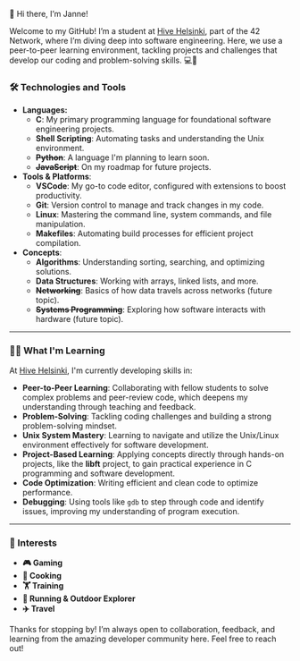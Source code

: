 👋 Hi there, I’m Janne!

Welcome to my GitHub! I’m a student at [Hive Helsinki](https://www.hive.fi/en/), part of the 42 Network, where I’m diving deep into software engineering. Here, we use a peer-to-peer learning environment, tackling projects and challenges that develop our coding and problem-solving skills. 💻🚀

### 🛠️ Technologies and Tools
- **Languages:** 
  - **C**: My primary programming language for foundational software engineering projects.
  - **Shell Scripting**: Automating tasks and understanding the Unix environment.
  - ~~**Python**~~: A language I'm planning to learn soon.
  - ~~**JavaScript**~~: On my roadmap for future projects.
- **Tools & Platforms**:
  - **VSCode**: My go-to code editor, configured with extensions to boost productivity.
  - **Git**: Version control to manage and track changes in my code.
  - **Linux**: Mastering the command line, system commands, and file manipulation.
  - **Makefiles**: Automating build processes for efficient project compilation.
- **Concepts**:
  - **Algorithms**: Understanding sorting, searching, and optimizing solutions.
  - **Data Structures**: Working with arrays, linked lists, and more.
  - ~~**Networking**~~: Basics of how data travels across networks (future topic).
  - ~~**Systems Programming**~~: Exploring how software interacts with hardware (future topic).

---

### 🧑‍🎓 What I'm Learning
At [Hive Helsinki](https://www.hive.fi/en/), I'm currently developing skills in:

- **Peer-to-Peer Learning**: Collaborating with fellow students to solve complex problems and peer-review code, which deepens my understanding through teaching and feedback.
- **Problem-Solving**: Tackling coding challenges and building a strong problem-solving mindset.
- **Unix System Mastery**: Learning to navigate and utilize the Unix/Linux environment effectively for software development.
- **Project-Based Learning**: Applying concepts directly through hands-on projects, like the **libft** project, to gain practical experience in C programming and software development.
- **Code Optimization**: Writing efficient and clean code to optimize performance.
- **Debugging**: Using tools like `gdb` to step through code and identify issues, improving my understanding of program execution.

---

### 👀 Interests

- **🎮 Gaming**
- **🍕 Cooking**
- **🏋️ Training**
- **🏃 Running & Outdoor Explorer**
- **✈️ Travel**

Thanks for stopping by! I’m always open to collaboration, feedback, and learning from the amazing developer community here. Feel free to reach out!
